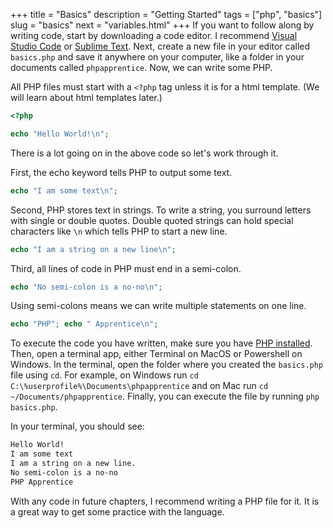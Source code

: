 +++
title = "Basics"
description = "Getting Started"
tags = ["php", "basics"]
slug = "basics"
next = "variables.html"
+++
If you want to follow along by writing code, start by downloading a code editor. I recommend
[Visual Studio Code](https://code.visualstudio.com/) or [Sublime Text](https://www.sublimetext.com/).
Next, create a new file in your editor called `basics.php` and save it anywhere on your computer, like a folder
in your documents called `phpapprentice`. Now, we can write some PHP.

All PHP files must start with a `<?php` tag unless it is for a html template.
(We will learn about html templates later.)
```php
<?php

echo "Hello World!\n";
```

There is a lot going on in the above code so let's work through it.

First, the echo keyword tells PHP to output some text.
```php
echo "I am some text\n";
```

Second, PHP stores text in strings. To write a string, you surround letters with single or double quotes.
Double quoted strings can hold special characters like `\n` which tells PHP to start a new line.
```php
echo "I am a string on a new line\n";
```

Third, all lines of code in PHP must end in a semi-colon.
```php
echo "No semi-colon is a no-no\n";
```

Using semi-colons means we can write multiple statements on one line.
```php
echo "PHP"; echo " Apprentice\n";
```

To execute the code you have written, make sure you have [PHP installed](/installing-php.html).
Then, open a terminal app, either Terminal on MacOS or Powershell on Windows. In the terminal,
open the folder where you created the `basics.php` file using `cd`. For example, on Windows run `cd C:\%userprofile%\Documents\phpapprentice` and on Mac run `cd ~/Documents/phpapprentice`. Finally, you can execute the file by running `php basics.php`.

In your terminal, you should see:
```bash
Hello World!
I am some text
I am a string on a new line.
No semi-colon is a no-no
PHP Apprentice
```

With any code in future chapters, I recommend writing a PHP file for it.
It is a great way to get some practice with the language.
